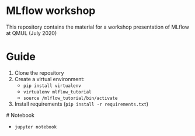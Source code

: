 # MLflow workshop

This repository contains the material for a workshop presentation of MLflow at QMUL (July 2020)

# Guide

1. Clone the repository
2. Create a virtual environment:
    * `pip install virtualenv`
    * `virtualenv mlflow_tutorial`
    * `source /mlflow_tutorial/bin/activate`
3. Install requirements (`pip install -r requirements.txt`)

# Notebook
* `jupyter notebook`
